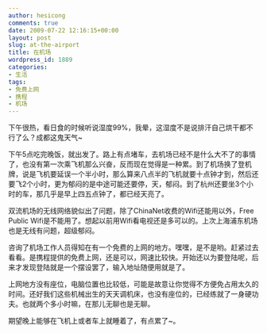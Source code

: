 ```yaml
---
author: hesicong
comments: true
date: 2009-07-22 12:16:15+00:00
layout: post
slug: at-the-airport
title: 在机场
wordpress_id: 1889
categories:
- 生活
tags:
- 免费上网
- 携程
- 机场
---
```


下午很热，看日食的时候听说湿度99%，我晕，这湿度不是说排汗自己烘干都不行了么？成都这鬼天气~

下午5点吃完晚饭，就出发了。路上有点堵车，去机场已经不是什么大不了的事情了，也没有第一次乘飞机那么兴奋，反而现在觉得是一种累。到了机场换了登机牌，说是飞机要延误一个半小时，那么算来八点半的飞机就要十点钟才到，然后还要飞2个小时，更为郁闷的是中途可能还要停，天，郁闷。到了杭州还要坐3个小时的车，那几乎是早上四五点钟了，都已经天亮了。

双流机场的无线网络貌似出了问题，除了ChinaNet收费的Wifi还能用以外，Free Public Wifi是不能用了。想起以前用Wifi看电视还是多可以的。上次上海浦东机场也是无线有问题，超级郁闷。

咨询了机场工作人员得知在有一个免费的上网的地方。嘿嘿，是不是哟。赶紧过去看看。是携程提供的免费上网，还是可以，网速比较快。开始还以为要登陆呢，后来才发现登陆就是一个摆设罢了，输入地址随便用就是了。

上网地方没有座位，电脑位置也比较低，可能是故意让你觉得不方便免占用太久的时间。还好我们这些机械出生的天天调机床，也没有座位的，已经练就了一身硬功夫。也就两个多小时嘛，在那儿无聊也是无聊。

期望晚上能够在飞机上或者车上就睡着了，有点累了~。
